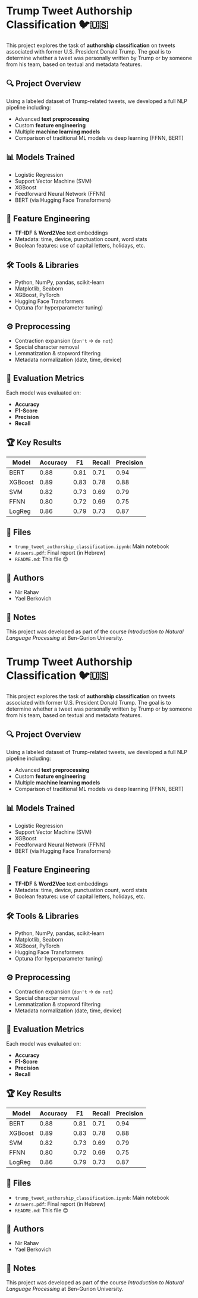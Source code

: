# Trump Tweet Authorship Classification 🐦🇺🇸

This project explores the task of **authorship classification** on tweets associated with former U.S. President Donald Trump. The goal is to determine whether a tweet was personally written by Trump or by someone from his team, based on textual and metadata features.

## 🔍 Project Overview

Using a labeled dataset of Trump-related tweets, we developed a full NLP pipeline including:
- Advanced **text preprocessing**
- Custom **feature engineering**
- Multiple **machine learning models**
- Comparison of traditional ML models vs deep learning (FFNN, BERT)

## 📊 Models Trained
- Logistic Regression
- Support Vector Machine (SVM)
- XGBoost
- Feedforward Neural Network (FFNN)
- BERT (via Hugging Face Transformers)

## 🧠 Feature Engineering
- **TF-IDF** & **Word2Vec** text embeddings
- Metadata: time, device, punctuation count, word stats
- Boolean features: use of capital letters, holidays, etc.

## 🛠️ Tools & Libraries
- Python, NumPy, pandas, scikit-learn
- Matplotlib, Seaborn
- XGBoost, PyTorch
- Hugging Face Transformers
- Optuna (for hyperparameter tuning)

## ⚙️ Preprocessing
- Contraction expansion (`don't` → `do not`)
- Special character removal
- Lemmatization & stopword filtering
- Metadata normalization (date, time, device)

## 🧪 Evaluation Metrics
Each model was evaluated on:
- **Accuracy**
- **F1-Score**
- **Precision**
- **Recall**

## 🏆 Key Results
| Model      | Accuracy | F1  | Recall | Precision |
|------------|----------|-----|--------|-----------|
| BERT       | 0.88     | 0.81| 0.71   | 0.94      |
| XGBoost    | 0.89     | 0.83| 0.78   | 0.88      |
| SVM        | 0.82     | 0.73| 0.69   | 0.79      |
| FFNN       | 0.80     | 0.72| 0.69   | 0.75      |
| LogReg     | 0.86     | 0.79| 0.73   | 0.87      |

## 📁 Files
- `trump_tweet_authorship_classification.ipynb`: Main notebook
- `Answers.pdf`: Final report (in Hebrew)
- `README.md`: This file 😊

## 👤 Authors
- Nir Rahav  
- Yael Berkovich

## 📌 Notes
This project was developed as part of the course *Introduction to Natural Language Processing* at Ben-Gurion University.

# Trump Tweet Authorship Classification 🐦🇺🇸

This project explores the task of **authorship classification** on tweets associated with former U.S. President Donald Trump. The goal is to determine whether a tweet was personally written by Trump or by someone from his team, based on textual and metadata features.

## 🔍 Project Overview

Using a labeled dataset of Trump-related tweets, we developed a full NLP pipeline including:
- Advanced **text preprocessing**
- Custom **feature engineering**
- Multiple **machine learning models**
- Comparison of traditional ML models vs deep learning (FFNN, BERT)

## 📊 Models Trained
- Logistic Regression
- Support Vector Machine (SVM)
- XGBoost
- Feedforward Neural Network (FFNN)
- BERT (via Hugging Face Transformers)

## 🧠 Feature Engineering
- **TF-IDF** & **Word2Vec** text embeddings
- Metadata: time, device, punctuation count, word stats
- Boolean features: use of capital letters, holidays, etc.

## 🛠️ Tools & Libraries
- Python, NumPy, pandas, scikit-learn
- Matplotlib, Seaborn
- XGBoost, PyTorch
- Hugging Face Transformers
- Optuna (for hyperparameter tuning)

## ⚙️ Preprocessing
- Contraction expansion (`don't` → `do not`)
- Special character removal
- Lemmatization & stopword filtering
- Metadata normalization (date, time, device)

## 🧪 Evaluation Metrics
Each model was evaluated on:
- **Accuracy**
- **F1-Score**
- **Precision**
- **Recall**

## 🏆 Key Results
| Model      | Accuracy | F1  | Recall | Precision |
|------------|----------|-----|--------|-----------|
| BERT       | 0.88     | 0.81| 0.71   | 0.94      |
| XGBoost    | 0.89     | 0.83| 0.78   | 0.88      |
| SVM        | 0.82     | 0.73| 0.69   | 0.79      |
| FFNN       | 0.80     | 0.72| 0.69   | 0.75      |
| LogReg     | 0.86     | 0.79| 0.73   | 0.87      |

## 📁 Files
- `trump_tweet_authorship_classification.ipynb`: Main notebook
- `Answers.pdf`: Final report (in Hebrew)
- `README.md`: This file 😊

## 👤 Authors
- Nir Rahav  
- Yael Berkovich

## 📌 Notes
This project was developed as part of the course *Introduction to Natural Language Processing* at Ben-Gurion University.

